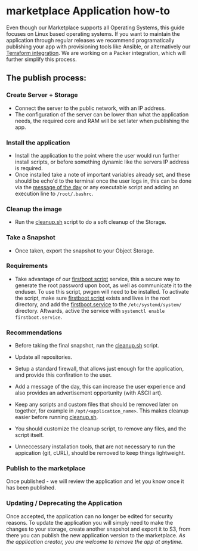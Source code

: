# marketplace Application how-to

Even though our Marketplace supports all Operating Systems, this guide focuses on Linux based operating systems. If you want to maintain the application through regular releases we recommend programatically publishing your app with provisioning tools like Ansible, or alternatively our [Terraform integration](github.com/gridscale/terraform-provider-gridscale). We are working on a Packer integration, which will further simplify this process.

## The publish process:

### Create Server + Storage

- Connect the server to the public network, with an IP address.
- The configuration of the server can be lower than what the application needs, the required core and RAM will be set later when publishing the app.

### Install the application

- Install the application to the point where the user would run further install scripts, or before something dynamic like the servers IP address is required.
- Once installed take a note of important variables already set, and these should be echo'd to the terminal once the user logs in, this can be done via the [message of the day](https://infosec.theos-blog.com/how-to-update-the-message-of-the-day-motd-on-ubuntu-18-04/) or any executable script and adding an execution line to `/root/.bashrc`.

### Cleanup the image

- Run the [cleanup.sh](./scripts/cleanup.sh) script to do a soft cleanup of the Storage.

### Take a Snapshot

- Once taken, export the snapshot to your Object Storage.

### Requirements

- Take advantage of our [firstboot script](./scripts/firstboot.sh) service, this a secure way to generate the root password upon boot, as well as communicate it to the enduser. To use this script, pwgen will need to be installed. To activate the script, make sure [firstboot script](./scripts/firstboot.sh) exists and lives in the root directory, and add the [firstboot.service](./scripts/firstboot.service) to the `/etc/systemd/system/` directory. Aftwards, active the service with `systemctl enable firstboot.service`.

### Recommendations

- Before taking the final snapshot, run the [cleanup.sh](./scripts/cleanup.sh) script.

- Update all repositories.

- Setup a standard firewall, that allows just enough for the application, and provide this confiration to the user.

- Add a message of the day, this can increase the user experience and also provides an advertisement opportunity (with ASCII art).

- Keep any scripts and custom files that should be removed later on together, for example in `/opt/<application_name>`. This makes cleanup easier before running [cleanup.sh](./scripts/cleanup.sh).

- You should customize the cleanup script, to remove any files, and the script itself.

- Unneccessary installation tools, that are not necessary to run the appication (git, cURL), should be removed to keep things lightweight.

### Publish to the marketplace

Once published - we will review the application and let you know once it has been published.

### Updating / Deprecating the Application

Once accepted, the application can no longer be edited for security reasons. To update the application you will simply need to make the changes to your storage, create another snapshot and export it to S3, from there you can publish the new application version to the marketplace. *As the application creator, you are welcome to remove the app at anytime.*